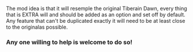 The mod idea is that it will resemple the original Tiberain Dawn, every thing that is EXTRA will and should be added as an option and set off by default. Any feature that can't be duplicated exactly it will need to be at least close to the originalas possible.

 ### Any one willing to help is welcome to do so!

